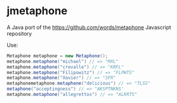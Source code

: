 # jmetaphone
A Java port of the https://github.com/words/metaphone Javascript repository

Use:

```java
Metaphone metaphone = new Metaphone();
metaphone.metaphone("michael") // => "MXL"
metaphone.metaphone("crevalle") // => "KRFL"
metaphone.metaphone("Filipowitz") // => "FLPWTS"
metaphone.metaphone("Xavier") // => "SFR"
metaphonemetaphone.metaphone("delicious") // => "TLSS"
metaphone("acceptingness") // => "AKSPTNKNS'
metaphone.metaphone("allegrettos") // => "ALKRTS"